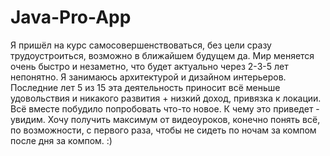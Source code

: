 # Java-Pro-App

Я пришёл на курс самосовершенствоваться, без цели сразу трудоустроиться, 
возможно в ближайшем будущем да. 
Мир меняется очень быстро и незаметно, что будет актуально через 2-3-5 лет непонятно.
Я занимаюсь архитектурой и дизайном интерьеров. Последние лет 5 из 15 эта деятельность приносит
всё меньше удовольствия и никакого развития + низкий доход, привязка к локации. 
Всё вместе побудило попробовать что-то новое. К чему это приведет - увидим. 
Хочу получить максимум от видеоуроков, конечно понять всё, по возможности, с первого раза,
чтобы не сидеть по ночам за компом после дня за компом. :)